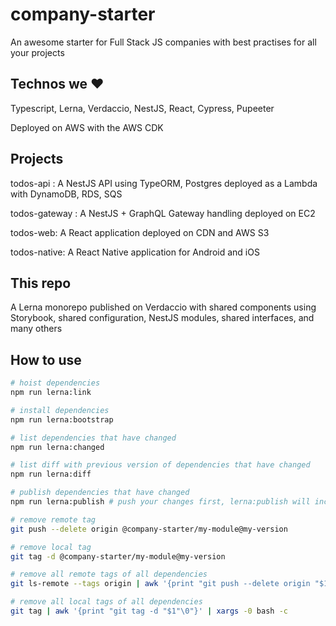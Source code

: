 # company-starter
An awesome starter for Full Stack JS companies with best practises for all your projects

## Technos we ❤️

Typescript, Lerna, Verdaccio, NestJS, React, Cypress, Pupeeter

Deployed on AWS with the AWS CDK

## Projects 

todos-api : A NestJS API using TypeORM, Postgres deployed as a Lambda with DynamoDB, RDS, SQS

todos-gateway : A NestJS + GraphQL Gateway handling deployed on EC2

todos-web: A React application deployed on CDN and AWS S3

todos-native: A React Native application for Android and iOS

## This repo

A Lerna monorepo published on Verdaccio with shared components using Storybook, shared configuration, NestJS modules, shared interfaces, and many others

## How to use

```bash
# hoist dependencies
npm run lerna:link

# install dependencies
npm run lerna:bootstrap

# list dependencies that have changed
npm run lerna:changed

# list diff with previous version of dependencies that have changed
npm run lerna:diff

# publish dependencies that have changed 
npm run lerna:publish # push your changes first, lerna:publish will increase version + push

# remove remote tag
git push --delete origin @company-starter/my-module@my-version

# remove local tag
git tag -d @company-starter/my-module@my-version

# remove all remote tags of all dependencies
git ls-remote --tags origin | awk '{print "git push --delete origin "$1"\0"}' | xargs -0 bash -c

# remove all local tags of all dependencies
git tag | awk '{print "git tag -d "$1"\0"}' | xargs -0 bash -c
```

